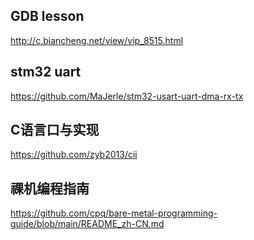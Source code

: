 ## GDB lesson
http://c.biancheng.net/view/vip_8515.html

## stm32 uart
https://github.com/MaJerle/stm32-usart-uart-dma-rx-tx

## C语言口与实现
https://github.com/zyb2013/cii

## 祼机编程指南
https://github.com/cpq/bare-metal-programming-guide/blob/main/README_zh-CN.md